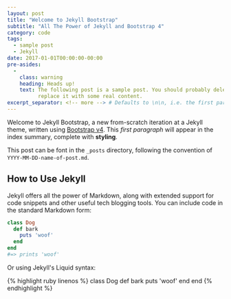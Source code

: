 ```yaml
---
layout: post
title: "Welcome to Jekyll Bootstrap"
subtitle: "All The Power of Jekyll and Bootstrap 4"
category: code
tags:
  - sample post
  - Jekyll
date: 2017-01-01T00:00:00-00:00
pre-asides:
  -
    class: warning
    heading: Heads up!
    text: The following post is a sample post. You should probably delete it and
          replace it with some real content.
excerpt_separator: <!-- more --> # Defaults to \n\n, i.e. the first paragraph.
---
```

Welcome to Jekyll Bootstrap, a new from-scratch iteration at a Jekyll theme,
written using [Bootstrap v4](http://getbootstrap.com). This *first paragraph* will appear in the index
summary, complete with **styling**.

This post can be font in the `_posts` directory, following the convention of
`YYYY-MM-DD-name-of-post.md`.

<!-- more -->

## How to Use Jekyll

Jekyll offers all the power of Markdown, along with extended support for code
snippets and other useful tech blogging tools. You can include code in the
standard Markdown form:

```ruby
class Dog
  def bark
    puts 'woof'
  end
end
#=> prints 'woof'
```

Or using Jekyll's Liquid syntax:

{% highlight ruby linenos %}
class Dog
  def bark
    puts 'woof'
  end
end
{% endhighlight %}
